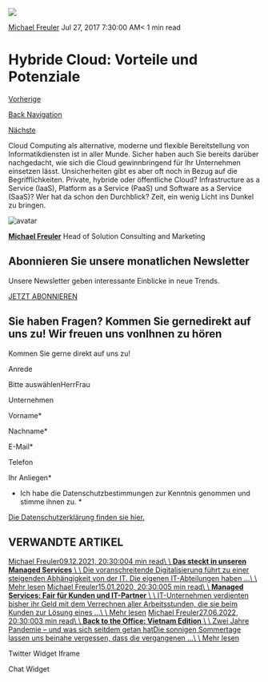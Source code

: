 ![](https://25917640.fs1.hubspotusercontent-eu1.net/hub/25917640/hubfs/csm_Microsoft_Hybride_Cloud_5d536f0e1c-600x400.webp?width=300&name=csm_Microsoft_Hybride_Cloud_5d536f0e1c-600x400.webp)

[Michael Freuler](https://blog.dinotronic.ch/author/michael-freuler) Jul 27, 2017 7:30:00 AM< 1 min read

# Hybride Cloud: Vorteile und Potenziale

[Vorherige](https://blog.dinotronic.ch/blog/cyber-security/strategischer-umgang-mit-it-sicherheit-im-kmu)

[Back Navigation](https://blog.dinotronic.ch/)

[Nächste](https://blog.dinotronic.ch/blog/cyber-security/identity-protection-mit-der-cloud-sicher-aufgestellt-fuer-die-mobile-zukunft)

Cloud Computing als alternative, moderne und flexible Bereitstellung von Informatikdiensten ist in aller Munde. Sicher haben auch Sie bereits darüber nachgedacht, wie sich die Cloud gewinnbringend für Ihr Unternehmen einsetzen lässt. Unsicherheiten gibt es aber oft noch in Bezug auf die Begrifflichkeiten. Private, hybride oder öffentliche Cloud? Infrastructure as a Service (IaaS), Platform as a Service (PaaS) und Software as a Service (SaaS)? Wer hat da schon den Durchblick? Zeit, ein wenig Licht ins Dunkel zu bringen.

![avatar](https://25917640.fs1.hubspotusercontent-eu1.net/hub/25917640/hubfs/01_Visual%20Content/01_Mitarbeiter-Fotos/Michael%20Freuler%20klein.png?width=290&name=Michael%20Freuler%20klein.png)

[**Michael Freuler**](https://blog.dinotronic.ch/author/michael-freuler) Head of Solution Consulting and Marketing

## Abonnieren Sie unsere monatlichen Newsletter

Unsere Newsletter geben interessante Einblicke in neue Trends.

[JETZT ABONNIEREN](https://cta-eu1.hubspot.com/web-interactives/public/v1/track/click?encryptedPayload=AVxigLKK0Q%2FUj6iNO0wMpqxRqvuTBbrXMkdL0DEpf%2FmBgX5kSfLn0V16AzYodyZGZdsL7U1RvRAnuGUic6JkSzjTvax6Jkjhd8gaKfQ69Jy7Ljx3nNyHIp2e0oJ%2BBZ8VP4YBC90%2FNSa7wB8ler%2Fp%2FZ8mem3Ivs%2Fg%2F8HSHiMLXjDNMEnTKFrfJ6mWb7dcHDxEKlA%3D&portalId=25917640&webInteractiveContentId=114201044682&webInteractiveId=151726273754&containerType=EMBEDDED&pageUrl=https%3A%2F%2Fblog.dinotronic.ch%2Fblog%2Fcloud%2Fhybride-cloud-vorteile-und-potenziale&pageTitle=Hybride+Cloud%3A+Vorteile+und+Potenziale&referrer=&userAgent=Mozilla%2F5.0+%28X11%3B+Linux+x86_64%29+AppleWebKit%2F537.36+%28KHTML%2C+like+Gecko%29+Chrome%2F132.0.0.0+Safari%2F537.36&hutk=&hssc=&hstc=&pageId=116863558091)

## Sie haben Fragen? Kommen Sie gernedirekt auf uns zu! Wir freuen uns vonIhnen zu hören

Kommen Sie gerne direkt auf uns zu!

Anrede

Bitte auswählenHerrFrau

Unternehmen

Vorname\*

Nachname\*

E-Mail\*

Telefon

Ihr Anliegen\*

- Ich habe die Datenschutzbestimmungen zur Kenntnis genommen und stimme ihnen zu.
\*

[Die Datenschutzerklärung finden sie hier.](https://dinotronic.ch/datenschutz)

## VERWANDTE ARTIKEL

[Michael Freuler09.12.2021, 20:30:004 min read\\
\\
**Das steckt in unseren Managed Services** \\
\\
Die voranschreitende Digitalisierung führt zu einer steigenden Abhängigkeit von der IT. Die eigenen IT-Abteilungen haben ...\\
\\
Mehr lesen](https://blog.dinotronic.ch/blog/digital-workplace/das-steckt-in-unseren-managed-services) [Michael Freuler15.01.2020, 20:30:005 min read\\
\\
**Managed Services: Fair für Kunden und IT-Partner** \\
\\
IT-Unternehmen verdienten bisher ihr Geld mit dem Verrechnen aller Arbeitsstunden, die sie beim Kunden zur Lösung eines ...\\
\\
Mehr lesen](https://blog.dinotronic.ch/blog/digital-workplace/managed-services-fair-fuer-kunden-und-it-partner) [Michael Freuler27.06.2022, 20:30:003 min read\\
\\
**Back to the Office: Vietnam Edition** \\
\\
Zwei Jahre Pandemie – und was sich seitdem getan hatDie sonnigen Sommertage lassen uns beinahe vergessen, dass die vergangenen ...\\
\\
Mehr lesen](https://blog.dinotronic.ch/blog/dinotronic/back-to-the-office-vietnam-edition)

Twitter Widget Iframe

Chat Widget